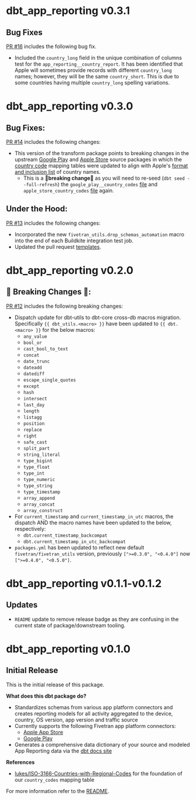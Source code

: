 # dbt_app_reporting v0.3.1
## Bug Fixes
[PR #16](https://github.com/fivetran/dbt_app_reporting/pull/16) includes the following bug fix.
- Included the `country_long` field in the unique combination of columns test for the `app_reporting__country_report`. It has been identified that Apple will sometimes provide records with different `country_long` names; however, they will be the same `country_short`. This is due to some countries having multiple `country_long` spelling variations. 

# dbt_app_reporting v0.3.0

## Bug Fixes:
[PR #14](https://github.com/fivetran/dbt_app_reporting/pull/14) includes the following changes:
- This version of the transform package points to breaking changes in the upstream [Google Play](https://github.com/fivetran/dbt_google_play_source/blob/main/CHANGELOG.md) and [Apple Store](https://github.com/fivetran/dbt_apple_store_source/blob/main/CHANGELOG.md) source packages in which the [country code](https://github.com/fivetran/dbt_apple_store_source/blob/main/seeds/apple_store_country_codes.csv) mapping tables were updated to align with Apple's [format and inclusion list](https://developer.apple.com/help/app-store-connect/reference/app-store-localizations/) of country names.
  - This is a 🚨**breaking change**🚨 as you will need to re-seed (`dbt seed --full-refresh`) the `google_play__country_codes` [file](https://github.com/fivetran/dbt_google_play_source/blob/main/seeds/google_play__country_codes.csv) and `apple_store_country_codes` [file](https://github.com/fivetran/dbt_apple_store_source/blob/main/seeds/apple_store_country_codes.csv) again.

## Under the Hood:
[PR #13](https://github.com/fivetran/dbt_app_reporting/pull/13) includes the following changes:
- Incorporated the new `fivetran_utils.drop_schemas_automation` macro into the end of each Buildkite integration test job.
- Updated the pull request [templates](/.github).

# dbt_app_reporting v0.2.0

## 🚨 Breaking Changes 🚨:
[PR #12](https://github.com/fivetran/dbt_app_reporting/pull/12) includes the following breaking changes:
- Dispatch update for dbt-utils to dbt-core cross-db macros migration. Specifically `{{ dbt_utils.<macro> }}` have been updated to `{{ dbt.<macro> }}` for the below macros:
    - `any_value`
    - `bool_or`
    - `cast_bool_to_text`
    - `concat`
    - `date_trunc`
    - `dateadd`
    - `datediff`
    - `escape_single_quotes`
    - `except`
    - `hash`
    - `intersect`
    - `last_day`
    - `length`
    - `listagg`
    - `position`
    - `replace`
    - `right`
    - `safe_cast`
    - `split_part`
    - `string_literal`
    - `type_bigint`
    - `type_float`
    - `type_int`
    - `type_numeric`
    - `type_string`
    - `type_timestamp`
    - `array_append`
    - `array_concat`
    - `array_construct`
- For `current_timestamp` and `current_timestamp_in_utc` macros, the dispatch AND the macro names have been updated to the below, respectively:
    - `dbt.current_timestamp_backcompat`
    - `dbt.current_timestamp_in_utc_backcompat`
- `packages.yml` has been updated to reflect new default `fivetran/fivetran_utils` version, previously `[">=0.3.0", "<0.4.0"]` now `[">=0.4.0", "<0.5.0"]`.
# dbt_app_reporting v0.1.1-v0.1.2

## Updates
- `README` update to remove release badge as they are confusing in the current state of package/downstream tooling.

# dbt_app_reporting v0.1.0

## Initial Release
This is the initial release of this package. 

__What does this dbt package do?__
- Standardizes schemas from various app platform connectors and creates reporting models for all activity aggregated to the device, country, OS version, app version and traffic source
- Currently supports the following Fivetran app platform connectors:
    - [Apple App Store](https://github.com/fivetran/dbt_apple_store)
    - [Google Play](https://github.com/fivetran/dbt_google_play)
- Generates a comprehensive data dictionary of your source and modeled App Reporting data via the [dbt docs site](https://fivetran.github.io/dbt_app_reporting/)

__References__
- [lukes/ISO-3166-Countries-with-Regional-Codes](https://github.com/lukes/ISO-3166-Countries-with-Regional-Codes) for the foundation of our `country_codes` mapping table

For more information refer to the [README](/README.md).
